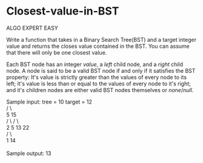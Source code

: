 # Closest-value-in-BST

ALGO EXPERT EASY

Write a function that takes in a Binary Search Tree(BST) and a target integer value and returns the closes value contained in the BST. You can assume that there will only be one closest value. 

Each BST node has an integer *value*, a *left* child node, and a *right* child node. A node is said to be a valid BST node if and only if it satisfies the BST property: It's value is strictly greater than the values of every node to its left; it's value is less than or equal to the values of every node to it's right; and it's children nodes are either valid BST nodes themselves or *none*/*null*.

Sample input: tree = 10     target = 12 <br>
                    /   \ <br>
                   5    15 <br>
                 /  \  /  \ <br>
                2   5 13  22 <br>
               /        \ <br>
              1         14 <br>
<br>
Sample output: 13 <br>
